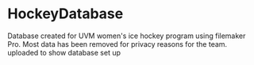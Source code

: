 # HockeyDatabase
Database created for UVM women's ice hockey program using filemaker Pro.
Most data has been removed for privacy reasons for the team.
uploaded to show database set up
